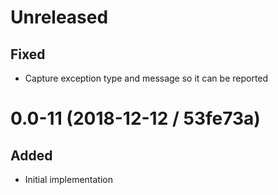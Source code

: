# Unreleased

## Fixed

- Capture exception type and message so it can be reported

# 0.0-11 (2018-12-12 / 53fe73a)

## Added

- Initial implementation
